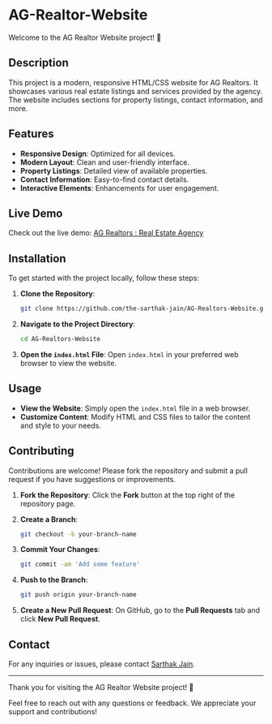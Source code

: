 # AG-Realtor-Website

Welcome to the AG Realtor Website project! 🎉

## Description
This project is a modern, responsive HTML/CSS website for AG Realtors. It showcases various real estate listings and services provided by the agency. The website includes sections for property listings, contact information, and more.

## Features
- **Responsive Design**: Optimized for all devices.
- **Modern Layout**: Clean and user-friendly interface.
- **Property Listings**: Detailed view of available properties.
- **Contact Information**: Easy-to-find contact details.
- **Interactive Elements**: Enhancements for user engagement.

## Live Demo

Check out the live demo: [AG Realtors : Real Estate Agency](https://the-sarthak-jain.github.io/Rock-Paper-Scissors/)

## Installation
To get started with the project locally, follow these steps:

1. **Clone the Repository**:
   ```bash
   git clone https://github.com/the-sarthak-jain/AG-Realtors-Website.git
   ```

2. **Navigate to the Project Directory**:
   ```bash
   cd AG-Realtors-Website
   ```

3. **Open the `index.html` File**:
   Open `index.html` in your preferred web browser to view the website.

## Usage
- **View the Website**: Simply open the `index.html` file in a web browser.
- **Customize Content**: Modify HTML and CSS files to tailor the content and style to your needs.

## Contributing
Contributions are welcome! Please fork the repository and submit a pull request if you have suggestions or improvements.

1. **Fork the Repository**:
   Click the **Fork** button at the top right of the repository page.

2. **Create a Branch**:
   ```bash
   git checkout -b your-branch-name
   ```

3. **Commit Your Changes**:
   ```bash
   git commit -am 'Add some feature'
   ```

4. **Push to the Branch**:
   ```bash
   git push origin your-branch-name
   ```

5. **Create a New Pull Request**:
   On GitHub, go to the **Pull Requests** tab and click **New Pull Request**.

## Contact
For any inquiries or issues, please contact [Sarthak Jain](mail.sarthakjain@gmail.com).

---

Thank you for visiting the AG Realtor Website project! 🚀

Feel free to reach out with any questions or feedback. We appreciate your support and contributions!
